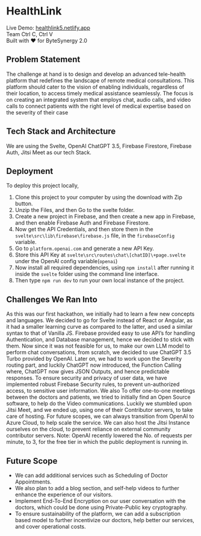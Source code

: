 # HealthLink
Live Demo: [healthlink5.netlify.app](https://healthlink5.netlify.app)  
Team Ctrl C, Ctrl V  
Built with ❤️ for ByteSynergy 2.0


 

## Problem Statement
The challenge at hand is to design and develop an advanced tele-health platform that redefines the landscape of remote medical consultations. This platform should cater to the vision of enabling individuals, regardless of their location, to access timely medical assistance seamlessly. The focus is on creating an integrated system that employs chat, audio calls, and video calls to connect patients with the right level of medical expertise based on the severity of their case
## Tech Stack and Architecture
We are using the Svelte, OpenAI ChatGPT 3.5, Firebase Firestore, Firebase Auth, Jitsi Meet as our tech Stack.
## Deployment

To deploy this project locally,   
1. Clone this project to your computer by using the download with Zip button. 
2. Unzip the Files, and then Go to the svelte folder. 
3. Create a new project in Firebase, and then create a new app in Firebase, and then enable Firebase Auth and Firebase Firestore. 
4. Now get the API Credentials, and then store them in the `svelte\src\lib\firebase\firebase.js` file, in the `firebaseConfig` variable. 
5. Go to `platform.openai.com` and generate a new API Key. 
6. Store this API Key at `svelte\src\routes\chat\[chatID]\+page.svelte` under the OpenAI config variable(`openai`)
7. Now install all required dependencies, using `npm install` after running it inside the `svelte` folder using the command line interface.
8. Then type `npm run dev` to run your own local instance of the project. 



## Challenges We Ran Into
As this was our first hackathon, we initially had to learn a few new concepts and languages. We decided to go for Svelte instead of React or Angular, as it had a smaller learning curve as compared to the latter, and used a similar syntax to that of Vanilla JS. 
Firebase provided easy to use API’s for handling Authentication, and Database management, hence we decided to stick with them. Now since it was not feasible for us, to make our own LLM model to perform chat conversations, from scratch, we decided to use ChatGPT 3.5 Turbo provided by OpenAI. 
Later on, we had to work upon the Severity routing part, and luckily ChatGPT now introduced, the Function Calling where, ChatGPT now gives JSON Outputs, and hence predictable responses. 
To ensure security and privacy of user data, we have implemented robust Firebase Security rules, to prevent un-authorized access, to sensitive user information. 
We also 
To offer one-to-one meetings between the doctors and patients, we tried to initially find an Open Source software, to help do the Video communications. Luckily we stumbled upon Jitsi Meet, and we ended up, using one of their Contributor servers, to take care of hosting. 
For future scopes, we can always transition from OpenAI to Azure Cloud, to help scale the service. We can also host the Jitsi Instance ourselves on the cloud, to prevent reliance on external community contributor servers. 
Note: OpenAI recently lowered the No. of requests per minute, to 3, for the free tier in which the public deployment is running in. 
## Future Scope
-	We can add additional services such as Scheduling of Doctor Appointments. 
-	We also plan to add a blog section, and self-help videos to further enhance the experience of our visitors.
-	Implement End-To-End Encryption on our user conversation with the doctors, which could be done using Private-Public key cryptography. 
-	To ensure sustainability of the platform, we can add a subscription based model to further incentivize our doctors, help better our services, and cover operational costs.